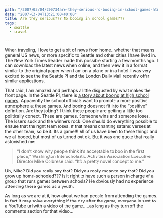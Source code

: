 ```yaml
---
path: "/2007/03/04/200734are-they-serious-no-booing-in-school-games-html/" 
date: "2007-03-04T13:21:00+00:00" 
title: Are they serious??? No booing in school games???
tags:
  - seattle
  - travel

---
```

When traveling, I love to get a bit of news from home&#8230;whether that means general US news, or more specific to Seattle and other cities I have lived in. The New York Times Reader made this possible starting a few months ago. I can download the latest news when online, and then view it in a format similar to the original paper when I am on a plane or in a hotel. I was very excited to see the the Seattle PI and the London Daily Mail recently offer similar applications.

That said, I am amazed and perhaps a little disgusted by what makes the front page. In the Seattle PI, there is <a href="http://seattlepi.nwsource.com/local/305898_booban03.html" class="broken_link">a story about booing at high school games</a>. Apparently the school officials want to promote a more positive atmosphere at these games. And booing does not fit into the &#8220;positive&#8221; definition. Are they joking? I think these people are getting a little too politically correct. These are games. Someone wins and someone loses. The losers suck and the winners rock. One should do everything possible to ensure that the right team loses. If that means chanting satanic verses at the other team, so be it. Its a game!!! All of us have been to these things and we all booed, but most of us turned out ok. But it was one quote that really astonished me:

<blockquote>
    <p>
      &#8220;I don&#8217;t know why people think it&#8217;s acceptable to boo in the first place,&#8221; Washington Interscholastic Activities Association Executive Director Mike Colbrese said. &#8220;It&#8217;s a pretty novel concept to me.&#8221;
    </p>
  </blockquote>
  

Uh, Mike? Did you really say that? Did you really mean to say that? Did you grow up home-schooled??? Is it right to have such a person in charge of a group that runs games between schools? He obviously had no experience attending these games as a youth.

As long as we are at it, how about we ban people from attending the games. In fact it may solve everything if the day after the game, everyone is sent to a YouTube url with a video of the game&#8230;..as long as they turn off the comments section for that video&#8230;
